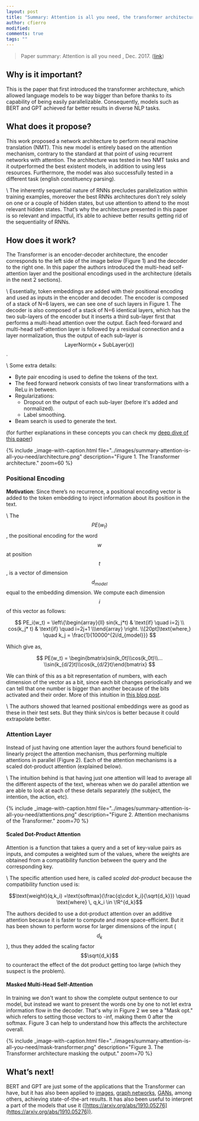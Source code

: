 ```yaml
---
layout: post
title: "Summary: Attention is all you need, the transformer architecture."
author: cfierro
modified:
comments: true
tags: ""
---
```

<script type="text/javascript" async
  src="https://cdn.mathjax.org/mathjax/latest/MathJax.js?config=TeX-MML-AM_CHTML">
</script>

> Paper summary: Attention is all you need , Dec. 2017. ([link](https://arxiv.org/abs/1706.03762))

## Why is it important?

This is the paper that first introduced the transformer architecture, which allowed language models to be way bigger than before thanks to its capability of being easily parallelizable. Consequently, models such as BERT and GPT achieved far better results in diverse NLP tasks.

## What does it propose?

This work proposed a network architecture to perform neural machine translation (NMT). This new model is entirely based on the attention mechanism, contrary to the standard at that point of using recurrent networks with attention. The architecture was tested in two NMT tasks and it outperformed the best existent models, in addition to using less resources. Furthermore, the model was also successfully tested in a different task (english constituency parsing).

\\
The inherently sequential nature of RNNs precludes parallelization within training examples, moreover the best RNNs architectures don’t rely solely on one or a couple of hidden states, but use attention to attend to the most relevant hidden states. That’s why the architecture presented in this paper is so relevant and impactful, it’s able to achieve better results getting rid of the sequentiality of RNNs.

## How does it work?

The Transformer is an encoder-decoder architecture, the encoder corresponds to the left side of the image below (Figure 1) and the decoder to the right one. In this paper the authors introduced the multi-head self-attention layer and the positional encodings used in the architecture (details in the next 2 sections).

\\
Essentially, token embeddings are added with their positional encoding and used as inputs in the encoder and decoder. The encoder is composed of a stack of N=6 layers, we can see one of such layers in Figure 1. The decoder is also composed of a stack of N=6 identical layers, which has the two sub-layers of the encoder but it inserts a third sub-layer first that performs a multi-head attention over the output. Each feed-forward and multi-head self-attention layer is followed by a residual connection and a layer normalization, thus the output of each sub-layer is $$\text{LayerNorm}(x+\text{SubLayer}(x))$$.

\\
Some extra details:
- Byte pair encoding is used to define the tokens of the text.
- The feed forward network consists of two linear transformations with a ReLu in between.
- Regularizations:
  - Dropout on the output of each sub-layer (before it's added and normalized).
  - Label smoothing.
- Beam search is used to generate the text.

(for further explanations in these concepts you can check my [deep dive of this paper](https://cfierro94.github.io/nlp-deep-dive/attention-is-all-you-need))

{% include _image-with-caption.html file="../images/summary-attention-is-all-you-need/architecture.png"
description="Figure 1. The Transformer architecture." zoom=60 %}

### Positional Encoding

__Motivation__: Since there’s no recurrence, a positional encoding vector is added to the token embedding to inject information about its position in the text.

\\
The $$PE(w_t)$$, the positional encoding for the word $$w$$ at position $$t$$, is a vector of dimension $$d_{model}$$ equal to the embedding dimension. We compute each dimension $$i$$ of this vector as follows:

$$
PE_i(w_t) = \left\{\begin{array}{ll}      sin(k_j*t) & \text{if} \quad i=2j \\      cos(k_j* t) & \text{if} \quad i=2j+1 \\\end{array} \right. \\[20pt]\text{where,} \quad k_j = \frac{1}{10000^{2i/d_{model}}}
$$

Which give as,

$$
PE(w_t) = \begin{bmatrix}sin(k_0t)\\cos(k_0t)\\... \\sin(k_{d/2}t)\\cos(k_{d/2}t)\end{bmatrix}
$$

We can think of this as a bit representation of numbers, with each dimension of the vector as a bit, since each bit changes periodically and we can tell that one number is bigger than another because of the bits activated and their order. More of this intuition in [this blog post](https://kazemnejad.com/blog/transformer_architecture_positional_encoding/).

\\
The authors showed that learned positional embeddings were as good as these in their test sets. But they think sin/cos is better because it could extrapolate better.

### Attention Layer

Instead of just having one attention layer the authors found beneficial to linearly project the attention mechanism, thus performing multiple attentions in parallel (Figure 2). Each of the attention mechanisms is a scaled dot-product attention (explained below).

\\
The intuition behind is that having just one attention will lead to average all the different aspects of the text, whereas when we do parallel attention we are able to look at each of these details separately (the subject, the intention, the action, etc).

{% include _image-with-caption.html file="../images/summary-attention-is-all-you-need/attentions.png"
description="Figure 2. Attention mechanisms of the Transformer." zoom=70 %}

#### Scaled Dot-Product Attention

Attention is a function that takes a query and a set of key-value pairs as inputs, and computes a weighted sum of the values, where the weights are obtained from a compatibility function between the query and the corresponding key.

\\
The specific attention used here, is called *scaled dot-product* because the compatibility function used is:

 $$\text{weight}(q,k_i) =\text{softmax}(\frac{q\cdot k_i}{\sqrt{d_k}}) \quad \text{where} \, q,k_i \in \!R^{d_k}$$

The authors decided to use a dot-product attention over an additive attention because it is faster to compute and more space-efficient. But it has been shown to perform worse for larger dimensions of the input ($$d_k$$), thus they added the scaling factor $$\sqrt{d_k}$$ to counteract the effect of the dot product getting too large (which they suspect is the problem).

#### Masked Multi-Head Self-Attention

In training we don't want to show the complete output sentence to our model, but instead we want to present the words one by one to not let extra information flow in the decoder. That's why in Figure 2 we see a "Mask opt." which refers to setting those vectors to -inf, making them 0 after the softmax. Figure 3 can help to understand how this affects the architecture overall.

{% include _image-with-caption.html file="../images/summary-attention-is-all-you-need/mask-transformer.png"
description="Figure 3. The Transformer architecture masking the output." zoom=70 %}

## What’s next!

BERT and GPT are just some of the applications that the Transformer can have, but it has also been applied to [images](http://openaccess.thecvf.com/content_cvpr_2018/html/Hu_Squeeze-and-Excitation_Networks_CVPR_2018_paper.html), [graph networks](https://arxiv.org/abs/1710.10903]), [GANs](https://arxiv.org/abs/1805.08318), among others, achieving state-of-the-art results. It has also been useful to interpret a part of the models that use it ([https://arxiv.org/abs/1910.05276](https://arxiv.org/abs/1910.05276)).
